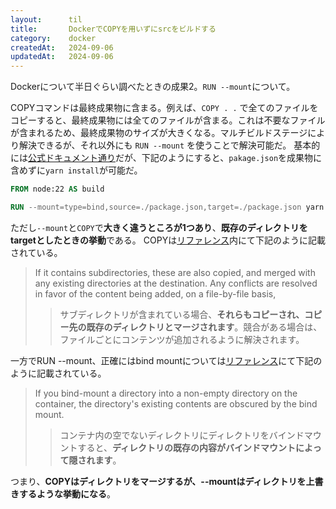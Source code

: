 ```yaml
---
layout:      til
title:       DockerでCOPYを用いずにsrcをビルドする
category:    docker
createdAt:   2024-09-06
updatedAt:   2024-09-06
---
```


Dockerについて半日ぐらい調べたときの成果2。`RUN --mount`について。

COPYコマンドは最終成果物に含まる。例えば、`COPY . .` で全てのファイルをコピーすると、最終成果物には全てのファイルが含まる。これは不要なファイルが含まれるため、最終成果物のサイズが大きくなる。マルチビルドステージにより解決できるが、それ以外にも `RUN --mount` を使うことで解決可能だ。
基本的には[公式ドキュメント通り](https://docs.docker.com/build/building/best-practices/#add-or-copy)だが、下記のようにすると、`pakage.json`を成果物に含めずに`yarn install`が可能だ。

```dockerfile
FROM node:22 AS build

RUN --mount=type=bind,source=./package.json,target=./package.json yarn install
```

ただし`--mount`と`COPY`で**大きく違うところが1つあり**、**既存のディレクトリをtargetとしたときの挙動**である。
COPYは[リファレンス](https://docs.docker.com/reference/dockerfile/#copy)内にて下記のように記載されている。

> If it contains subdirectories, these are also copied, and merged with any existing directories at the destination. Any conflicts are resolved in favor of the content being added, on a file-by-file basis, 
> > サブディレクトリが含まれている場合、**それらもコピーされ、コピー先の既存のディレクトリとマージされます**。競合がある場合は、ファイルごとにコンテンツが追加されるように解決されます。

一方でRUN --mount、正確にはbind mountについては[リファレンス](https://docs.docker.com/engine/storage/bind-mounts/#mount-into-a-non-empty-directory-on-the-container)にて下記のように記載されている。

> If you bind-mount a directory into a non-empty directory on the container, the directory's existing contents are obscured by the bind mount.
> > コンテナ内の空でないディレクトリにディレクトリをバインドマウントすると、**ディレクトリの既存の内容がバインドマウントによって隠されます**。

つまり、**COPYはディレクトリをマージするが、--mountはディレクトリを上書きするような挙動になる**。
